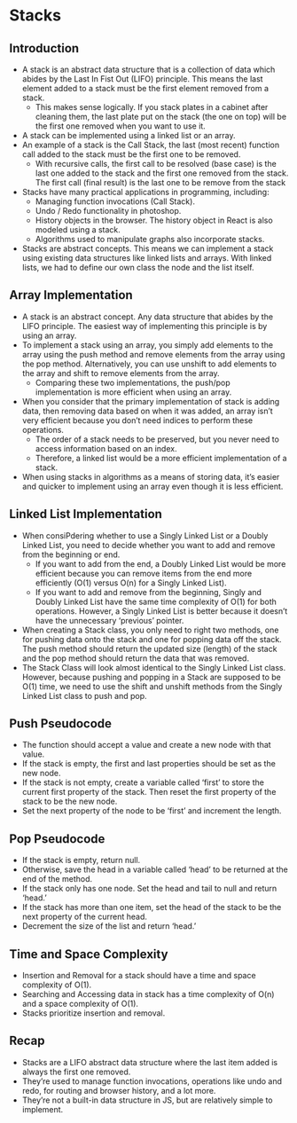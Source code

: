 # Stacks
## Introduction
- A stack is an abstract data structure that is a collection of data which abides by the Last In Fist Out (LIFO) principle. This means the last element added to a stack must be the first element removed from a stack.
    - This makes sense logically. If you stack plates in a cabinet after cleaning them, the last plate put on the stack (the one on top) will be the first one removed when you want to use it.
- A stack can be implemented using a linked list or an array.
- An example of a stack is the Call Stack, the last (most recent) function call added to the stack must be the first one to be removed.
    - With recursive calls, the first call to be resolved (base case) is the last one added to the stack and the first one removed from the stack. The first call (final result) is the last one to be remove from the stack
- Stacks have many practical applications in programming, including:
    - Managing function invocations (Call Stack).
    - Undo / Redo functionality in photoshop.
    - History objects in the browser. The history object in React is also modeled using a stack.
    - Algorithms used to manipulate graphs also incorporate stacks.
- Stacks are abstract concepts. This means we can implement a stack using existing data structures like linked lists and arrays. With linked lists, we had to define our own class the node and the list itself.
## Array Implementation
- A stack is an abstract concept. Any data structure that abides by the LIFO principle. The easiest way of implementing this principle is by using an array.
- To implement a stack using an array, you simply add elements to the array using the push method and remove elements from the array using the pop method. Alternatively, you can use unshift to add elements to the array and shift to remove elements from the array.
    - Comparing these two implementations, the push/pop implementation is more efficient when using an array.
- When you consider that the primary implementation of stack is adding data, then removing data based on when it was added, an array isn’t very efficient because you don’t need indices to perform these operations.
    - The order of a stack needs to be preserved, but you never need to access information based on an index.
    - Therefore, a linked list would be a more efficient implementation of a stack.
- When using stacks in algorithms as a means of storing data, it’s easier and quicker to implement using an array even though it is less efficient.
## Linked List Implementation
- When consiPdering whether to use a Singly Linked List or a Doubly Linked List, you need to decide whether you want to add and remove from the beginning or end.
    - If you want to add from the end, a Doubly Linked List would be more efficient because you can remove items from the end more efficiently (O(1) versus O(n) for a Singly Linked List).
    - If you want to add and remove from the beginning, Singly and Doubly Linked List have the same time complexity of O(1) for both operations. However, a Singly Linked List is better because it doesn’t have the unnecessary ‘previous’ pointer.
- When creating a Stack class, you only need to right two methods, one for pushing data onto the stack and one for popping data off the stack. The push method should return the updated size (length) of the stack and the pop method should return the data that was removed.
- The Stack Class will look almost identical to the Singly Linked List class. However, because pushing and popping in a Stack are supposed to be O(1) time, we need to use the shift and unshift methods from the Singly Linked List class to push and pop.
## Push Pseudocode
- The function should accept a value and create a new node with that value.
- If the stack is empty, the first and last properties should be set as the new node.
- If the stack is not empty, create a variable called ‘first’ to store the current first property of the stack. Then reset the first property of the stack to be the new node.
- Set the next property of the node to be ‘first’ and increment the length.
## Pop Pseudocode
- If the stack is empty, return null.
- Otherwise, save the head in a variable called ‘head’ to be returned at the end of the method.
- If the stack only has one node. Set the head and tail to null and return ‘head.’
- If the stack has more than one item, set the head of the stack to be the next property of the current head.
- Decrement the size of the list and return ‘head.’
## Time and Space Complexity
- Insertion and Removal for a stack should have a time and space complexity of O(1).
- Searching and Accessing data in stack has a time complexity of O(n) and a space complexity of O(1).
- Stacks prioritize insertion and removal.
## Recap
- Stacks are a LIFO abstract data structure where the last item added is always the first one removed.
- They’re used to manage function invocations, operations like undo and redo, for routing and browser history, and a lot more.
- They’re not a built-in data structure in JS, but are relatively simple to implement.
